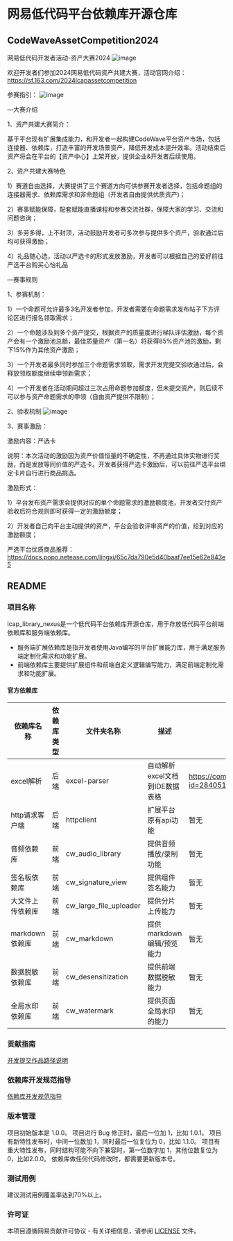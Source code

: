 # 网易低代码平台依赖库开源仓库
## CodeWaveAssetCompetition2024
网易低代码开发者活动-资产大赛2024
![image](https://github.com/netease-lcap/CodeWaveAssetCompetition2024/assets/158463965/ea58284c-5be6-4b2d-956b-7b300499ee1e)

欢迎开发者们参加2024网易低代码资产共建大赛，活动官网介绍：https://sf.163.com/2024lcapassetcompetition

参赛指引：
![image](https://github.com/netease-lcap/CodeWaveAssetCompetition2024/assets/158463965/8f658d1c-0f81-4062-b794-a3d0e0ec900a)


—大赛介绍

1、资产共建大赛简介：

基于平台现有扩展集成能力，和开发者一起构建CodeWave平台资产市场，包括连接器、依赖库，打造丰富的开发场景资产，降低开发成本提升效率。活动结束后资产将会在平台的【资产中心】上架开放，提供企业&开发者后续使用。

2、资产共建大赛特色

  1）赛道自由选择，大赛提供了三个赛道方向可供参赛开发者选择，包括命题组的连接器需求、依赖库需求和非命题组（开发者自由提供优质资产)；

  2）赛事赋能保障，配套赋能直播课程和参赛交流社群，保障大家的学习、交流和问题咨询；

  3）多劳多得，上不封顶，活动鼓励开发者可多次参与提供多个资产，验收通过后均可获得激励；

  4）礼品随心选，活动以严选卡的形式发放激励，开发者可以根据自己的爱好前往严选平台购买心怡礼品


—赛事规则

1、参赛机制：

  1）一个命题可允许最多3名开发者参加，开发者需要在命题需求发布帖子下方评论区进行报名领取需求；

  2）一个命题涉及到多个资产提交，根据资产的质量度进行梯队评估激励，每个资产会有一个激励池总额，最佳质量资产（第一名）将获得85%资产池的激励，剩下15%作为其他资产激励；

  3）一个开发者最多同时参加三个命题需求领取，需求开发完提交验收通过后，会释放领取额度继续申领新需求；

  4）一个开发者在活动期间超过三次占用命题参加额度，但未提交资产，则后续不可以参与资产命题需求的申领（自由资产提供不限制）；

2、验收机制
![image](https://github.com/netease-lcap/CodeWaveAssetCompetition2024/assets/158463965/1b02393f-3df9-41f5-a187-64e71f7cef9f)

3、赛事激励：

激励内容：严选卡

说明：本次活动的激励因为资产价值恒量的不确定性，不再通过具体实物进行奖励，而是发放等同价值的严选卡。开发者获得严选卡激励后，可以前往严选平台绑定卡片自行进行商品挑选。 

激励形式：

  1）平台发布资产需求会提供对应的单个命题需求的激励额度池，开发者交付资产验收后符合规则即可获得一定的激励额度；

  2）开发者自己向平台主动提供的资产，平台会验收评审资产的价值，给到对应的激励额度；

严选平台优质商品推荐：https://docs.popo.netease.com/lingxi/65c7da790e5d40baaf7ee15e62e843e5

## README
### 项目名称
lcap_library_nexus是一个低代码平台依赖库开源仓库，用于存放低代码平台前端依赖库和服务端依赖库。
* 服务端扩展依赖库是指开发者使用Java编写的平台扩展能力库，用于满足服务端定制化需求和功能扩展。
* 前端依赖库主要提供扩展组件和前端自定义逻辑编写能力，满足前端定制化需求和功能扩展。

#### 官方依赖库

| 依赖库名称 | 依赖库类型 | 文件夹名称 | 描述                  | 资产市场地址                                                                                                                            |
| ------- | ------- | ------- |---------------------|-----------------------------------------------------------------------------------------------------------------------------------|
| excel解析 | 后端  | excel-parser   | 自动解析excel文档到IDE数据表格 | https://community.codewave.163.com/CommunityParent/CodeWareMarketLibraryDetail?id=2840513069648896&isLatest=false&isClassics=true |
| http请求客户端 | 后端   | httpclient   | 扩展平台原有api功能         | 暂无   
| 音频依赖库 | 前端   | cw_audio_library   | 提供音频播放/录制功能         | 暂无
| 签名板依赖库 | 前端   | cw_signature_view   | 提供组件签名能力        | 暂无 
| 大文件上传依赖库 | 前端   | cw_large_file_uploader   | 提供分片上传能力        | 暂无
| markdown依赖库 | 前端   | cw_markdown   | 提供markdown编辑/预览能力        | 暂无   
| 数据脱敏依赖库 | 前端   | cw_desensitization   | 提供前端数据脱敏能力        | 暂无
| 全局水印依赖库 | 前端   | cw_watermark   | 提供页面全局水印的能力        | 暂无                                                                                                                                |

### 贡献指南
[开发提交作品路径说明](%E5%BC%80%E5%8F%91%E6%8F%90%E4%BA%A4%E4%BD%9C%E5%93%81%E8%B7%AF%E5%BE%84%E8%AF%B4%E6%98%8E.md)

### 依赖库开发规范指导
[依赖库开发规范指导](%E4%BE%9D%E8%B5%96%E5%BA%93%E5%BC%80%E5%8F%91%E8%A7%84%E8%8C%83%E6%8C%87%E5%AF%BC.md)

### 版本管理
项目初始版本是 1.0.0。
项目进行 Bug 修正时，最后一位加 1，比如 1.0.1。
项目有新特性发布时，中间一位数加 1，同时最后一位复位为 0，比如 1.1.0。
项目有重大特性发布，同时结构可能不向下兼容时，第一位数字加 1，其他位数复位为0，比如2.0.0。
依赖库做任何代码修改时，都需要更新版本号。

### 测试用例
建议测试用例覆盖率达到70%以上。

### 许可证
本项目遵循网易贡献许可协议 - 有关详细信息，请参阅 [LICENSE](./LICENSE) 文件。



